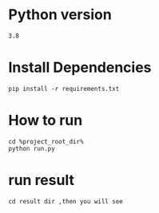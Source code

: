 # Python version 
``` 
3.8
```

# Install Dependencies
```
pip install -r requirements.txt
```


# How to run
```
cd %project_root_dir%  
python run.py
``` 

# run result
```
cd result dir ,then you will see
```